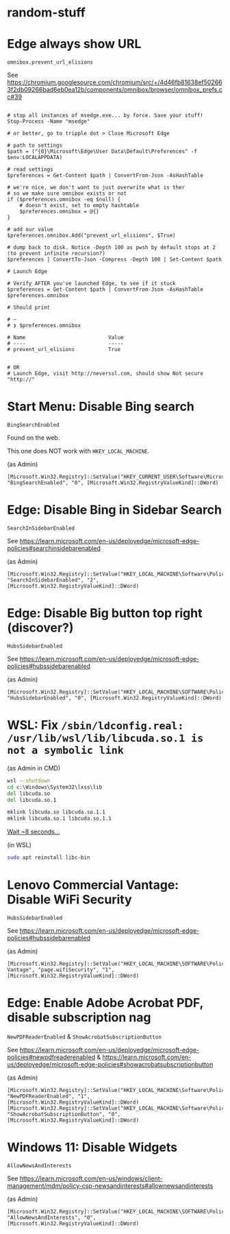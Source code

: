# random-stuff

# Edge always show URL

`omnibox.prevent_url_elisions`

See https://chromium.googlesource.com/chromium/src/+/4d46fb81638ef502663f2db09266bad6eb0ea12b/components/omnibox/browser/omnibox_prefs.cc#39


```pwsh

# stop all instances of msedge.exe... by force. Save your stuff!
Stop-Process -Name "msedge"

# or better, go to tripple dot > Close Microsoft Edge 

# path to settings
$path = ("{0}\Microsoft\Edge\User Data\Default\Preferences" -f $env:LOCALAPPDATA)

# read settings
$preferences = Get-Content $path | ConvertFrom-Json -AsHashTable

# we're nice, we don't want to just overwrite what is ther
# so we make sure omnibox exists or not
if ($preferences.omnibox -eq $null) {
    # doesn't exist, set to empty hashtable
    $preferences.omnibox = @{}
}

# add our value
$preferences.omnibox.Add("prevent_url_elisions", $True)

# dump back to disk. Notice -Depth 100 as pwsh by default stops at 2 (to prevent infinite recursion?)
$preferences | ConvertTo-Json -Compress -Depth 100 | Set-Content $path

# Launch Edge

# Verify AFTER you've launched Edge, to see if it stuck
$preferences = Get-Content $path | ConvertFrom-Json -AsHashTable
$preferences.omnibox

# Should print

# ~
# ❯ $preferences.omnibox

# Name                           Value
# ----                           -----
# prevent_url_elisions           True


# OR
# Launch Edge, visit http://neverssl.com, should show Not secure "http://"
```

# Start Menu: Disable Bing search

`BingSearchEnabled`

Found on the web.

This one does NOT work with `HKEY_LOCAL_MACHINE`.

(as Admin)
```pwsh
[Microsoft.Win32.Registry]::SetValue("HKEY_CURRENT_USER\Software\Microsoft\Windows\CurrentVersion\Search", "BingSearchEnabled", "0", [Microsoft.Win32.RegistryValueKind]::DWord)
```

# Edge: Disable Bing in Sidebar Search

`SearchInSidebarEnabled`

See https://learn.microsoft.com/en-us/deployedge/microsoft-edge-policies#searchinsidebarenabled

(as Admin)
```pwsh
[Microsoft.Win32.Registry]::SetValue("HKEY_LOCAL_MACHINE\Software\Policies\Microsoft\Edge", "SearchInSidebarEnabled", "2", [Microsoft.Win32.RegistryValueKind]::DWord)
```

# Edge: Disable Big button top right (discover?)

`HubsSidebarEnabled`

See https://learn.microsoft.com/en-us/deployedge/microsoft-edge-policies#hubssidebarenabled

(as Admin)
```pwsh
[Microsoft.Win32.Registry]::SetValue("HKEY_LOCAL_MACHINE\SOFTWARE\Policies\Microsoft\Edge", "HubsSidebarEnabled", "0", [Microsoft.Win32.RegistryValueKind]::DWord)
```

# WSL: Fix `/sbin/ldconfig.real: /usr/lib/wsl/lib/libcuda.so.1 is not a symbolic link`

(as Admin in CMD)
```cmd
wsl --shutdown
cd c:\Windows\System32\lxss\lib
del libcuda.so
del libcuda.so.1

mklink libcuda.so libcuda.so.1.1
mklink libcuda.so.1 libcuda.so.1.1
```

[Wait ~8 seconds...](https://learn.microsoft.com/en-us/windows/wsl/wsl-config#the-8-second-rule)

(in WSL)
```sh
sudo apt reinstall libc-bin
```

# Lenovo Commercial Vantage: Disable WiFi Security

`HubsSidebarEnabled`

See https://learn.microsoft.com/en-us/deployedge/microsoft-edge-policies#hubssidebarenabled

(as Admin)
```pwsh
[Microsoft.Win32.Registry]::SetValue("HKEY_LOCAL_MACHINE\SOFTWARE\Policies\Lenovo\Commercial Vantage", "page.wifiSecurity", "1", [Microsoft.Win32.RegistryValueKind]::DWord)
```

# Edge: Enable Adobe Acrobat PDF, disable subscription nag

`NewPDFReaderEnabled` & `ShowAcrobatSubscriptionButton`

See https://learn.microsoft.com/en-us/deployedge/microsoft-edge-policies#newpdfreaderenabled & https://learn.microsoft.com/en-us/deployedge/microsoft-edge-policies#showacrobatsubscriptionbutton

(as Admin)
```pwsh
[Microsoft.Win32.Registry]::SetValue("HKEY_LOCAL_MACHINE\Software\Policies\Microsoft\Edge", "NewPDFReaderEnabled", "1", [Microsoft.Win32.RegistryValueKind]::DWord)
[Microsoft.Win32.Registry]::SetValue("HKEY_LOCAL_MACHINE\Software\Policies\Microsoft\Edge", "ShowAcrobatSubscriptionButton", "0", [Microsoft.Win32.RegistryValueKind]::DWord)

```
# Windows 11: Disable Widgets

`AllowNewsAndInterests`

See https://learn.microsoft.com/en-us/windows/client-management/mdm/policy-csp-newsandinterests#allownewsandinterests

(as Admin)
```pwsh
[Microsoft.Win32.Registry]::SetValue("HKEY_LOCAL_MACHINE\SOFTWARE\Policies\Microsoft\Dsh", "AllowNewsAndInterests", "0", [Microsoft.Win32.RegistryValueKind]::DWord)

```
